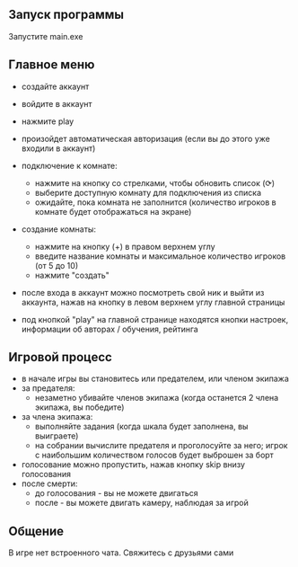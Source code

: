 ## Запуск программы
Запустите main.exe

## Главное меню
- создайте аккаунт
- войдите в аккаунт
- нажмите play
- произойдет автоматическая авторизация (если вы до этого уже входили в аккаунт)
- подключение к комнате:
  * нажмите на кнопку со стрелками, чтобы обновить список (⟳)
  * выберите доступную комнату для подключения из списка
  * ожидайте, пока комната не заполнится (количество игроков в комнате будет отображаться на экране)
- создание комнаты:
  * нажмите на кнопку (+) в правом верхнем углу
  * введите название комнаты и максимальное количество игроков (от 5 до 10)
  * нажмите "создать"


- после входа в аккаунт можно посмотреть свой ник и выйти из аккаунта, нажав на кнопку в левом верхнем углу главной страницы
- под кнопкой "play" на главной странице находятся кнопки настроек, информации об авторах / обучения, рейтинга
## Игровой процесс
- в начале игры вы становитесь или предателем, или членом экипажа
- за предателя:
  * незаметно убивайте членов экипажа (когда останется 2 члена экипажа, вы победите)
- за члена экипажа:
  * выполняйте задания (когда шкала будет заполнена, вы выиграете)
  * на собрании вычислите предателя и проголосуйте за него; игрок с наибольшим количеством голосов будет выброшен за борт
- голосование можно пропустить, нажав кнопку skip внизу голосования
- после смерти:
  * до голосования - вы не можете двигаться
  * после - вы можете двигать камеру, наблюдая за игрой
## Общение
  В игре нет встроенного чата. Свяжитесь с друзьями сами
